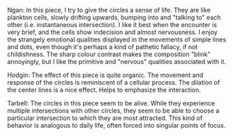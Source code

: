 Ngan:
In this piece, I try to give the circles a sense of life. They are like plankton cells, slowly drifting upwards, bumping into and "talking to" each other (i.e. instantaneous intersection).
I like it best when the encounter is very brief, and the cells show indecision and almost nervousness. I enjoy the strangely emotional qualities displayed in the movements of simple lines and dots, even though it's perhaps a kind of pathetic fallacy, if not childishness.
The sharp colour contrast makes the composition "blink" annoyingly, but I like the primitive and "nervous" qualities associated with it.

Hodgin:
The effect of this piece is quite organic. The movement and response of the circles is reminiscent of a cellular process. The dilation of the center lines is a nice effect. Helps to emphasize the interaction.

Tarbell:
The circles in this piece seem to be alive. While they experience multiple intersections with other circles, they seem to be able to choose a particular intersection to which they are most attracted. This kind of behavior is analogous to daily life, often forced into singular points of focus.
